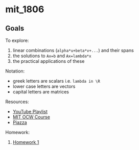 # mit_1806

## Goals 
To explore:

1. linear combinations (`alpha*u+beta*v+...`) and their spans 
1. the solutions to `Ax=b` and `Ax=lambda*x`
1. the practical applications of these

Notation:

- greek letters are scalars i.e. `lambda in \R`
- lower case letters are vectors
- capital letters are matrices
 
Resources:

- [YouTube Playlist](https://www.youtube.com/playlist?list=PLH7ep3MlVV1F_yjznbsjGyFGI82a__oNj)
- [MIT OCW Course](http://ocw.mit.edu/courses/mathematics/18-06-linear-algebra-spring-2010/)
- [Piazza](https://piazza.com/udacity_nanodegree/fall2016/1806)

Homework:

1. [Homework 1](https://github.com/machinelearningnanodegree/mit_1806/blob/master/hw1.ipynb)
